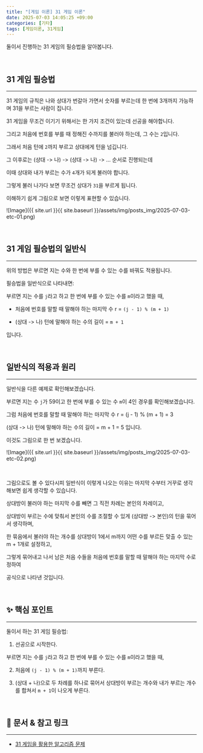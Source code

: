 ```yaml
---
title: "[게임 이론] 31 게임 이론"
date: 2025-07-03 14:05:25 +09:00
categories: [기타]
tags: [게임이론, 31게임]
---
```


<!-- ========================================================================== -->

둘이서 진행하는 31 게임의 필승법을 알아봅니다. 

<br>

<!-- ========================================================================== -->

## 31 게임 필승법

---

31 게임의 규칙은 나와 상대가 번갈아 가면서 숫자를 부르는데 한 번에 3개까지 가능하며 31을 부르는 사람이 집니다. 

31 게임을 무조건 이기기 위해서는 한 가지 조건이 있는데 선공을 해야합니다.

그리고 처음에 번호를 부를 때 정해진 수까지를 불러야 하는데, 그 수는 `2`입니다. 

그래서 처음 턴에 `2`까지 부르고 상대에게 턴을 넘깁니다. 

그 이후로는 (상대 -> 나) -> (상대 -> 나) -> ... 순서로 진행되는데

이때 상대와 내가 부르는 수가 `4`개가 되게 불러야 합니다.

그렇게 불러 나가다 보면 무조건 상대가 `31`을 부르게 됩니다. 

이해하기 쉽게 그림으로 보면 이렇게 표현할 수 있습니다.

![Image]({{ site.url }}{{ site.baseurl }}/assets/img/posts_img/2025-07-03-etc-01.png)

<br>

<!-- ========================================================================== -->

## 31 게임 필승법의 일반식

---

위의 방법은 부르면 지는 수와 한 번에 부를 수 있는 수를 바꿔도 적용됩니다.

필승법을 일반식으로 나타내면: 

부르면 지는 수를 `j`라고 하고 한 번에 부를 수 있는 수를 `m`이라고 했을 때, 

+ 처음에 번호를 말할 때 말해야 하는 마지막 수 r = `(j - 1) % (m + 1)`

+ (상대 -> 나) 턴에 말해야 하는 수의 길이 = `m + 1`

입니다. 

<br>

<!-- ========================================================================== -->

## 일반식의 적용과 원리

---

일반식을 다른 예제로 확인해보겠습니다.

부르면 지는 수 `j`가 59이고 한 번에 부를 수 있는 수 `m`이 4인 경우를 확인해보겠습니다. 

그럼 처음에 번호를 말할 때 말해야 하는 마지막 수 r = (j - 1) % (m + 1) = 3

(상대 -> 나) 턴에 말해야 하는 수의 길이 = m + 1 = 5 입니다.

이것도 그림으로 한 번 보겠습니다.

![Image]({{ site.url }}{{ site.baseurl }}/assets/img/posts_img/2025-07-03-etc-02.png)

<br>

그림으로도 볼 수 있다시피 일반식이 이렇게 나오는 이유는 마지막 수부터 거꾸로 생각해보면 쉽게 생각할 수 있습니다. 

상대방이 불러야 하는 마지막 수를 빼면 그 직전 차례는 본인의 차레이고, 

상대방이 부르는 수에 맞춰서 본인의 수를 조절할 수 있게 (상대방 -> 본인)의 턴을 묶어서 생각하며,

한 묶음에서 불러야 하는 개수를 상대방이 1에서 m까지 어떤 수를 부르든 맞출 수 있는 m + 1개로 설정하고, 

그렇게 묶어내고 나서 남은 처음 수들을 처음에 번호를 말할 때 말해야 하는 마지막 수로 정하여

공식으로 나타낸 것입니다. 

<br>

<!-- ========================================================================== -->

## ✨ 핵심 포인트

---

둘이서 하는 31 게임 필승법:

1. 선공으로 시작한다.

부르면 지는 수를 `j`라고 하고 한 번에 부를 수 있는 수를 `m`이라고 했을 때, 

2. 처음에 `(j - 1) % (m + 1)`까지 부른다.

3. (상대 + 나)으로 두 차례를 하나로 묶어서 상대방이 부르는 개수와 내가 부르는 개수를 합쳐서 `m + 1`이 나오게 부른다. 

<br>

<!-- ========================================================================== -->

## 🔗 문서 & 참고 링크

---

- [31 게임을 활용한 알고리즘 문제](https://juyeoon.github.io/posts/boj-14429-java/)

<br>

